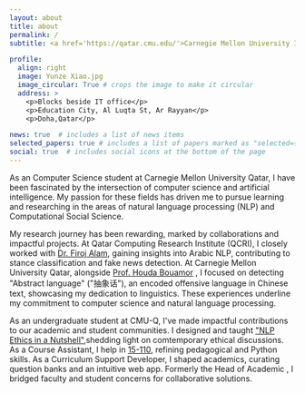 ```yaml
---
layout: about
title: about
permalink: /
subtitle: <a href='https://qatar.cmu.edu/'>Carnegie Mellon University In Qatar</a>.

profile:
  align: right
  image: Yunze Xiao.jpg
  image_circular: True # crops the image to make it circular
  address: >
    <p>Blocks beside IT office</p>
    <p>Education City, Al Luqta St, Ar Rayyan</p>
    <p>Doha,Qatar</p>

news: true  # includes a list of news items
selected_papers: true # includes a list of papers marked as "selected={true}"
social: true  # includes social icons at the bottom of the page
---
```


As an Computer Science student at Carnegie Mellon University Qatar, I have been fascinated by the intersection of computer science and artificial intelligence. My passion for these fields has driven me to pursue learning and researching in the areas of natural language processing (NLP) and Computational Social Science.

My research journey has been rewarding, marked by collaborations and impactful projects. At Qatar Computing Research Institute (QCRI), I closely worked with [Dr. Firoj Alam](https://firojalam.one/), gaining insights into Arabic NLP, contributing to stance classification and fake news detection. At Carnegie Mellon University Qatar, alongside [Prof. Houda Bouamor](https://www.andrew.cmu.edu/user/hbouamor/) , I focused on detecting "Abstract language" ("抽象话"), an encoded offensive language in Chinese text, showcasing my dedication to linguistics. These experiences underline my commitment to computer science and natural language processing.

As an undergraduate student at CMU-Q, I've made impactful contributions to our academic and student communities. I designed and taught ["NLP Ethics in a Nutshell"](https://algoroxyolo.github.io/assets/pdf/NLP_Ethics.pdf),shedding light on comtemporary ethical discussions. As a Course Assistant, I help in [15-110](https://web2.qatar.cmu.edu/cs/15110/#staff), refining pedagogical and Python skills. As a Curriculum Support Developer, I shaped academics, curating question banks and an intuitive web app. Formerly the Head of Academic , I bridged faculty and student concerns for collaborative solutions.





